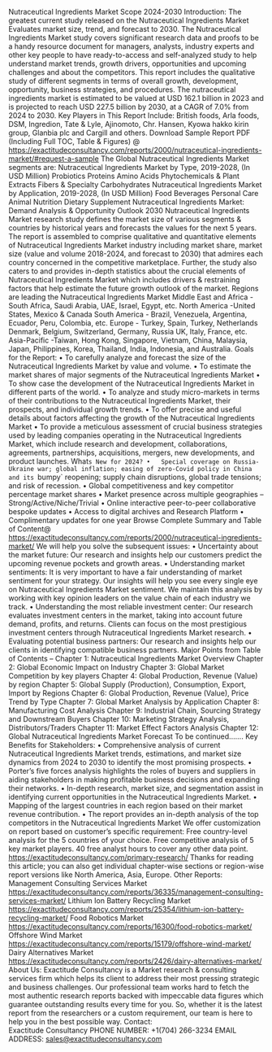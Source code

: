 Nutraceutical Ingredients Market Scope 2024-2030 
Introduction:
The greatest current  study released on the Nutraceutical Ingredients Market Evaluates market size, trend, and forecast to 2030. The Nutraceutical Ingredients Market study covers significant research data and proofs to be a handy resource document for managers, analysts, industry experts and other key people to have ready-to-access and self-analyzed study to help understand market trends, growth drivers, opportunities and upcoming challenges and about the competitors. This report includes the qualitative study of different segments in terms of overall growth, development, opportunity, business strategies, and procedures. 
The nutraceutical ingredients market is estimated to be valued at USD 162.1 billion in 2023 and is projected to reach USD 227.5 billion by 2030, at a CAGR of 7.0% from 2024 to 2030.
Key Players in This Report Include: 
British foods, Arla foods, DSM, Ingredion, Tate & Lyle, Ajinomoto, Chr. Hansen, Kyowa hakko kirin group, Glanbia plc and Cargill and others.
Download Sample Report PDF (Including Full TOC, Table & Figures) @ 
https://exactitudeconsultancy.com/reports/2000/nutraceutical-ingredients-market/#request-a-sample
The Global Nutraceutical Ingredients Market segments are:
Nutraceutical Ingredients Market by Type, 2019-2028, (In USD Million)
Probiotics
Proteins
Amino Acids
Phytochemicals & Plant Extracts
Fibers & Specialty Carbohydrates
Nutraceutical Ingredients Market by Application, 2019-2028, (In USD Million)
Food
Beverages
Personal Care
Animal Nutrition
Dietary Supplement
Nutraceutical Ingredients Market: Demand Analysis & Opportunity Outlook 2030
Nutraceutical Ingredients Market research study defines the market size of various segments & countries by historical years and forecasts the values for the next 5 years. The report is assembled to comprise qualitative and quantitative elements of Nutraceutical Ingredients Market industry including market share, market size (value and volume 2018-2024, and forecast to 2030) that admires each country concerned in the competitive marketplace. Further, the study also caters to and provides in-depth statistics about the crucial elements of Nutraceutical Ingredients Market which includes drivers & restraining factors that help estimate the future growth outlook of the market.
Regions are leading the Nutraceutical Ingredients Market
Middle East and Africa - South Africa, Saudi Arabia, UAE, Israel, Egypt, etc.
North America -United States, Mexico & Canada
South America - Brazil, Venezuela, Argentina, Ecuador, Peru, Colombia, etc.
Europe - Turkey, Spain, Turkey, Netherlands Denmark, Belgium, Switzerland, Germany, Russia UK, Italy, France, etc.
Asia-Pacific -Taiwan, Hong Kong, Singapore, Vietnam, China, Malaysia, Japan, Philippines, Korea, Thailand, India, Indonesia, and Australia.
Goals for the Report:
•	To carefully analyze and forecast the size of the Nutraceutical Ingredients Market by value and volume.
•	To estimate the market shares of major segments of the Nutraceutical Ingredients Market 
•	To show case the development of the Nutraceutical Ingredients Market in different parts of the world.
•	To analyze and study micro-markets in terms of their contributions to the Nutraceutical Ingredients Market, their prospects, and individual growth trends.
•	To offer precise and useful details about factors affecting the growth of the Nutraceutical Ingredients Market 
•	To provide a meticulous assessment of crucial business strategies used by leading companies operating in the Nutraceutical Ingredients Market, which include research and development, collaborations, agreements, partnerships, acquisitions, mergers, new developments, and product launches.
What`s New for 2024?
•	Special coverage on Russia-Ukraine war; global inflation; easing of zero-Covid policy in China and its `bumpy` reopening; supply chain disruptions, global trade tensions; and risk of recession.
•	Global competitiveness and key competitor percentage market shares
•	Market presence across multiple geographies – Strong/Active/Niche/Trivial
•	Online interactive peer-to-peer collaborative bespoke updates
•	Access to digital archives and Research Platform
•	Complimentary updates for one year
Browse Complete Summary and Table of Content@  
https://exactitudeconsultancy.com/reports/2000/nutraceutical-ingredients-market/
We will help you solve the subsequent issues:
•	Uncertainty about the market future: Our research and insights help our customers predict the upcoming revenue pockets and growth areas.
•	Understanding market sentiments: It is very important to have a fair understanding of market sentiment for your strategy. Our insights will help you see every single eye on Nutraceutical Ingredients Market sentiment. We maintain this analysis by working with key opinion leaders on the value chain of each industry we track.
•	Understanding the most reliable investment center: Our research evaluates investment centers in the market, taking into account future demand, profits, and returns. Clients can focus on the most prestigious investment centers through Nutraceutical Ingredients Market research.
•	Evaluating potential business partners: Our research and insights help our clients in identifying compatible business partners.
Major Points from Table of Contents –
Chapter 1: Nutraceutical Ingredients Market Overview
Chapter 2: Global Economic Impact on Industry
Chapter 3: Global Market Competition by key players
Chapter 4: Global Production, Revenue (Value) by region
Chapter 5: Global Supply (Production), Consumption, Export, Import by Regions
Chapter 6: Global Production, Revenue (Value), Price Trend by Type
Chapter 7: Global Market Analysis by Application
Chapter 8: Manufacturing Cost Analysis
Chapter 9: Industrial Chain, Sourcing Strategy and Downstream Buyers
Chapter 10: Marketing Strategy Analysis, Distributors/Traders
Chapter 11: Market Effect Factors Analysis
Chapter 12: Global Nutraceutical Ingredients Market Forecast
To be continued…….
Key Benefits for Stakeholders:
•	Comprehensive analysis of current Nutraceutical Ingredients Market trends, estimations, and market size dynamics from 2024 to 2030 to identify the most promising prospects.
•	Porter’s five forces analysis highlights the roles of buyers and suppliers in aiding stakeholders in making profitable business decisions and expanding their networks.
•	In-depth research, market size, and segmentation assist in identifying current opportunities in the Nutraceutical Ingredients Market.
•	Mapping of the largest countries in each region based on their market revenue contribution.
•	The report provides an in-depth analysis of the top competitors in the Nutraceutical Ingredients Market
We offer customization on report based on customer’s specific requirement:
Free country-level analysis for the 5 countries of your choice.
Free competitive analysis of 5 key market players.
40 free analyst hours to cover any other data point.
https://exactitudeconsultancy.com/primary-research/
Thanks for reading this article; you can also get individual chapter-wise sections or region-wise report versions like North America, Asia, Europe.
Other Reports:
Management Consulting Services Market
https://exactitudeconsultancy.com/reports/36335/management-consulting-services-market/
Lithium Ion Battery Recycling Market
https://exactitudeconsultancy.com/reports/25354/lithium-ion-battery-recycling-market/
Food Robotics Market
https://exactitudeconsultancy.com/reports/16300/food-robotics-market/
Offshore Wind Market
https://exactitudeconsultancy.com/reports/15179/offshore-wind-market/
Dairy Alternatives Market
https://exactitudeconsultancy.com/reports/2426/dairy-alternatives-market/
About Us:
Exactitude Consultancy is a Market research & consulting services firm which helps its client to address their most pressing strategic and business challenges. Our professional team works hard to fetch the most authentic research reports backed with impeccable data figures which guarantee outstanding results every time for you. So, whether it is the latest report from the researchers or a custom requirement, our team is here to help you in the best possible way.
Contact:  
Exactitude Consultancy
PHONE NUMBER: +1(704) 266-3234
EMAIL ADDRESS: sales@exactitudeconsultancy.com
